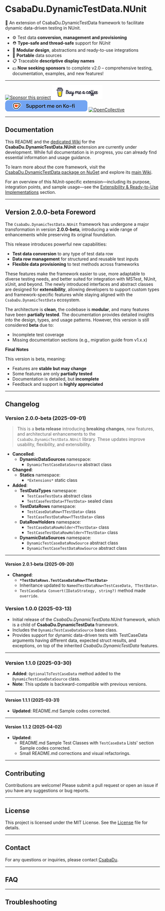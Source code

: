 # CsabaDu.DynamicTestData.NUnit

🎯 An extension of CsabaDu.DynamicTestData framework to facilitate dynamic data-driven testing in NUnit.  

- ⚙️ Test data **conversion, management and provisioning**
- ⛑️ **Type-safe and thread-safe** support for *NUnit*
- 🧩 **Modular design**, abstractions and ready-to-use integrations
- 💼 **Portable** data sources
- 📋 Traceable **descriptive display names**
- 💵 **Now seeking sponsors** to complete v2.0 – comprehensive testing, documentation, examples, and new features!

---

[![Sponsor this project](https://img.shields.io/badge/Sponsor_on_GitHub-💖-ff69b4?style=flat-square)](https://github.com/sponsors/CsabaDu) 
[![Buy me a coffee](https://raw.githubusercontent.com/CsabaDu/CsabaDu.DynamicTestData/refs/heads/master/_Images/white-button_15.png)](https://buymeacoffee.com/csabadu) 
[![Support Me a Ko-fi](https://raw.githubusercontent.com/CsabaDu/CsabaDu.DynamicTestData/refs/heads/master/_Images/SupportMeOnKofi_20.png)](https://ko-fi.com/csabadu) 
[![OpenCollective](https://opencollective.com/static/images/opencollectivelogo-footer-n.svg)](https://opencollective.com/csabadudynamictestdata)  

---

## Documentation

This README and the [dedicated Wiki](https://github.com/CsabaDu/CsabaDu.DynamicTestData.NUnit/wiki) for the **CsabaDu.DynamicTestData.NUnit** extension are currently under development. While full documentation is in progress, you can already find essential information and usage guidance.

To learn more about the core framework, visit the [CsabaDu.DynamicTestData package on NuGet](https://www.nuget.org/packages/CsabaDu.DynamicTestData/2.0.6-beta) and explore its [main Wiki](https://github.com/CsabaDu/CsabaDu.DynamicTestData/wiki).

For an overview of this NUnit-specific extension—including its purpose, integration points, and sample usage—see the [Extensibility & Ready-to-Use Implementations](https://github.com/CsabaDu/CsabaDu.DynamicTestData/wiki/02.08-%F0%9F%93%90-Extensibility-&-Ready-to-Use-Implementations#-nunit) section.

---

## Version 2.0.0-beta Foreword

The `CsabaDu.DynamicTestData.NUnit` framework has undergone a major transformation in version **2.0.0-beta**, introducing a wide range of enhancements while preserving its original foundation.

This release introduces powerful new capabilities:
- **Test data conversion** to any type of test data row
- **Data row management** for structured and reusable test inputs
- **Flexible data provisioning** to test methods across frameworks

These features make the framework easier to use, more adaptable to diverse testing needs, and better suited for integration with MSTest, NUnit, xUnit, and beyond. The newly introduced interfaces and abstract classes are designed for **extensibility**, allowing developers to support custom types and framework-specific features while staying aligned with the `CsabaDu.DynamicTestData` ecosystem.

The architecture is **clean**, the codebase is **modular**, and many features have been **partially tested**. The documentation provides detailed insights into the design, types, and usage patterns. However, this version is still considered **beta** due to:
- Incomplete test coverage
- Missing documentation sections (e.g., migration guide from v1.x.x)

**Final Notes**  

This version is beta, meaning:
  - Features are **stable but may change**  
  - Some features are only **partially tested**  
  - Documentation is detailed, but **incomplete**  
  - Feedback and support is **highly appreciated**  

---

## Changelog  

### **Version 2.0.0-beta** (2025-09-01)

> This is a **beta release** introducing **breaking changes**, new features, and architectural enhancements to the `CsabaDu.DynamicTestData.NUnit` library. These updates improve usability, flexibility, and extensibility.

- **Cancelled**:
  - **DynamicDataSources** namespace:
    - `DynamicTestCaseDataSource` abstract class
- **Changed**:
  - **Statics** namespace:
    - `*Extensions*` static class
- **Added**:
  - **TestDataTypes** namespace:
    - `TestCaseTestData` abstract class
    - `TestCaseTestData<TTestData>` sealed class
  - **TestDataRows** namespace:
    - `TestCaseDataRow<TTestData>` class
    - `TestCaseTestDataRow<TTestData>` class
  - **DataRowHolders** namespace:
    - `TestCaseDataRowHolder<TTestData>` class
    - `TestCaseTestDataRowHolder<TTestData>` class
  - **DynamicDataSources** namespace:
    - `DynamicTestCaseDataRowSource` abstract class
    - `DynamicTestCaseTestDataRowSource` abstract class

---

#### **Version 2.0.1-beta** (2025-09-20)

- **Changed**:
  - **`*TestDataRows.TestCaseDataRow<TTestData>`**
   - Inheritance updated to `NamedTestDataRow<TestCaseData, TTestData>`.
   - `TestCaseData Convert(IDataStrategy, string?)` method made `override`.

### **Version 1.0.0** (2025-03-13)  
- Initial release of the *CsabaDu.DynamicTestData.NUnit* framework, which is a child of **CsabaDu.DynamicTestData** framework.  
- Includes the `DynamicTestCaseDataSource` base class.  
- Provides support for dynamic data-driven tests with TestCaseData arguments having different data, expected struct results, and exceptions, on top of the inherited *CsabaDu.DynamicTestData* features.  

---
### **Version 1.1.0** (2025-03-30)  
- **Added**: `OptionalToTestCaseData` method added to the `DynamicTestCaseDataSource` class.  
- **Note**: This update is backward-compatible with previous versions.  

---
#### **Version 1.1.1** (2025-03-31)  
- **Updated**: README.md Sample codes corrected.  

---
#### **Version 1.1.2** (2025-04-02)  
- **Updated**:  
  - README.md Sample Test Classes with `TestCaseData` Lists' section Sample codes corrected.
  - Small README.md corrections and visual refactorings.

---

## Contributing

Contributions are welcome! Please submit a pull request or open an issue if you have any suggestions or bug reports.

---
## License

This project is licensed under the MIT License. See the [License](LICENSE.txt) file for details.

---
## Contact

For any questions or inquiries, please contact [CsabaDu](https://github.com/CsabaDu).

---
## FAQ

---
## Troubleshooting
